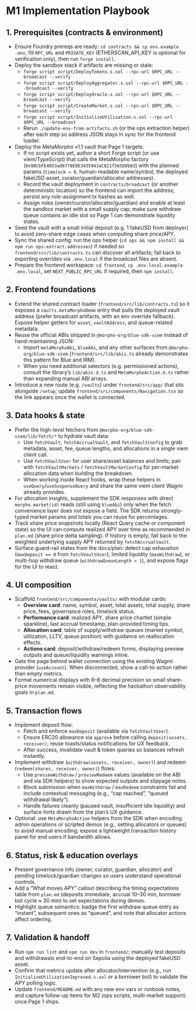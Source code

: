 # M1 Implementation Playbook

## 1. Prerequisites (contracts & environment)
- Ensure Foundry prereqs are ready: `cd contracts && cp env.example .env`, fill `RPC_URL` and `PRIVATE_KEY` (ETHERSCAN_API_KEY is optional for verification only), then run `forge install`.
- Deploy the sandbox stack if artifacts are missing or stale:
  - `forge script script/DeployTokens.s.sol --rpc-url $RPC_URL --broadcast --verify`
  - `forge script script/DeployAggregator.s.sol --rpc-url $RPC_URL --broadcast --verify`
  - `forge script script/DeployOracle.s.sol --rpc-url $RPC_URL --broadcast --verify`
  - `forge script script/CreateMarket.s.sol --rpc-url $RPC_URL --broadcast --verify`
  - `forge script script/InitializeUtilization.s.sol --rpc-url $RPC_URL --broadcast`
  - Rerun `./update-env-from-artifacts.sh` (or the ops extraction helper) after each step so address JSON stays in sync for the frontend loader.
- Deploy the MetaMorpho v1.1 vault that Page 1 targets:
  - If no script exists yet, author a short Forge script (or use viem/TypeScript) that calls the MetaMorpho factory (`0x98CbFE4053ad6778E0E3435943aC821f565D0b03`) with the planned params (`timelock = 0`, human-readable name/symbol, the deployed fakeUSD asset, curator/guardian/allocator addresses).
  - Record the vault deployment in `contracts/broadcast` (or another deterministic location) so the frontend can import the address; persist any role-assignment tx hashes as well.
  - Assign roles (owner/curator/allocator/guardian) and enable at least the sandbox market with a small supply cap; make sure withdraw queue contains an idle slot so Page 1 can demonstrate liquidity states.
- Seed the vault with a small initial deposit (e.g. 1 fakeUSD from deployer) to avoid zero-share edge cases when computing share price/APY.
- Sync the shared config: run the ops helper (`cd ops && npm install && npm run ops:extract:addresses`) if needed so `frontend/src/lib/contracts.ts` can discover all artifacts; fall back to exporting overrides via `.env.local` if the broadcast files are absent.
- Prepare the frontend workspace: `cd frontend`, `cp .env.local.example .env.local`, set `NEXT_PUBLIC_RPC_URL` if required, then `npm install`.

## 2. Frontend foundations
- Extend the shared contract loader (`frontend/src/lib/contracts.ts`) so it exposes a `vaults.metaMorphoDemo` entry that pulls the deployed vault address (prefer broadcast artifacts, with an env override fallback). Expose helper getters for `asset`, `vaultAddress`, and queue-related metadata.
- Reuse the official ABIs shipped in `@morpho-org/blue-sdk-viem` instead of hand-maintaining JSON:
  - Import `metaMorphoAbi`, `blueAbi`, and any other surfaces from `@morpho-org/blue-sdk-viem` (`frontend/src/lib/abis.ts` already demonstrates this pattern for Blue and IRM).
  - When you need additional selectors (e.g. permissioned actions), consult the library’s `lib/abis.d.ts` and `MetaMorphoAction.d.ts` rather than expanding manual ABI arrays.
- Introduce a new route (e.g. `/vaults`) under `frontend/src/app/` that sits alongside `/setup`; update `frontend/src/components/Navigation.tsx` so the link appears once the wallet is connected.

## 3. Data hooks & state
- Prefer the high-level fetchers from `@morpho-org/blue-sdk-viem/lib/fetch/*` to hydrate vault data:
  - Use `fetchVault`, `fetchAccrualVault`, and `fetchVaultConfig` to grab metadata, asset, fee, queue lengths, and allocations in a single viem client call.
  - Use `fetchVaultUser` for user share/asset balances and limits; pair with `fetchVaultMarkets` / `fetchVaultMarketConfig` for per-market allocation data when building the breakdown.
  - When working inside React hooks, wrap these helpers in `useQuery`/`useSuspenseQuery` and share the same viem client Wagmi already provides.
- For allocation insights, supplement the SDK responses with direct `morpho.market(id)` reads (still using `blueAbi`) only when the fetch convenience layer does not expose a field. The SDK returns strongly-typed market params and totals you can reuse for percentages.
- Track share price snapshots locally (React Query cache or component state) so the UI can compute realized APY over time as recommended in `plan.md` (share price delta sampling). If history is empty, fall back to the weighted underlying supply APY returned by `fetchAccrualVault`.
- Surface guard-rail states from the docs/plan: detect cap exhaustion (`maxDeposit == 0` from `fetchVaultUser`), limited liquidity (`maxWithdraw`), or multi-hop withdraw queue (`withdrawQueueLength > 1`), and expose flags for the UI to react.

## 4. UI composition
- Scaffold `frontend/src/components/vaults/` with modular cards:
  - **Overview card**: name, symbol, asset, total assets, total supply, share price, fees, governance roles, timelock status.
  - **Performance card**: realized APY, share price chartlet (simple sparkline), last accrual timestamp, plan-provided timing tips.
  - **Allocation card**: table of supply/withdraw queues (market symbol, utilization, LLTV, queue position) with guidance on reallocation effects.
  - **Actions card**: deposit/withdraw/redeem forms, displaying preview outputs and queue/liquidity warnings inline.
- Gate the page behind wallet connection using the existing Wagmi provider (`useAccount`). When disconnected, show a call-to-action rather than empty metrics.
- Format numerical displays with 6–8 decimal precision so small share-price movements remain visible, reflecting the hackathon observability goals in `plan.md`.

## 5. Transaction flows
- Implement deposit flow:
  - Fetch and enforce `maxDeposit` (available via `fetchVaultUser`).
  - Ensure ERC20 allowance via `approve` before calling `deposit(assets, receiver)`; reuse toasts/status notifications for UX feedback.
  - After success, invalidate vault & token queries so balances refresh instantly.
- Implement withdraw (`withdraw(assets, receiver, owner)`) and redeem (`redeem(shares, receiver, owner)`) flows:
  - Use `previewWithdraw` / `previewRedeem` values (available on the ABI and via SDK helpers) to show expected outputs and slippage notes.
  - Block submission when `maxWithdraw` / `maxRedeem` constraints fail and include contextual messaging (e.g., “cap reached”, “queued withdrawal likely”).
  - Handle failures cleanly (paused vault, insufficient idle liquidity) and surface hints drawn from the plan’s UX guidance.
- Optional: use `MetaMorphoAction` helpers from the SDK when encoding admin operations or scripted demos (e.g., setting allocators or queues) to avoid manual encoding; expose a lightweight transaction history panel for end users if bandwidth allows.

## 6. Status, risk & education overlays
- Present governance info (owner, curator, guardian, allocator) and pending timelock/guardian changes so users understand operational controls.
- Add a “What moves APY” callout describing the timing expectations table from `plan.md` (deposits immediate, accrual 10–30 min, borrower bot cycle ≈ 30 min) to set expectations during demos.
- Highlight queue semantics: badge the first withdraw queue entry as “instant”, subsequent ones as “queued”, and note that allocator actions affect ordering.

## 7. Validation & handoff
- Run `npm run lint` and `npm run dev` in `frontend/`; manually test deposits and withdrawals end-to-end on Sepolia using the deployed fakeUSD asset.
- Confirm that metrics update after allocator/intervention (e.g., run `InitializeUtilizationImproved.s.sol` or a borrower bot) to validate the APY polling logic.
- Update `frontend/README.md` with any new env vars or runbook notes, and capture follow-up items for M2 (ops scripts, multi-market support) once Page 1 ships.

